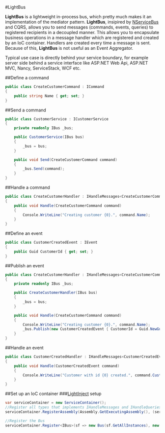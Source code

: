 #LightBus

**LightBus** is a lightweight in-process bus, which pretty much makes it an implementation of the mediator pattern. **LightBus**, insipired by [NServiceBus](http://www.particular.net/) and CQRS, allows you to send messages (commands, events, queries) to registered recipients in a decoupled manner. This allows you to encapsulate business operations in a message handler which are registered and created by an IoC container. Handlers are created every time a message is sent. Because of this, **LightBus** is not useful as an Event Aggregator.

Typical use case is directly behind your service boundary, for example server side behind a service interface like ASP.NET Web Api, ASP.NET MVC, Nancy, ServiceStack, WCF etc. 

##Define a command
```csharp
public class CreateCustomerCommand : ICommand
{
    public string Name { get; set; }
}
```

##Send a command
```csharp
public class CustomerService : ICustomerService
{
    private readonly IBus _bus;

    public CustomerService(IBus bus)
    {
        _bus = bus;
    }

    public void Send(CreateCustomerCommand command)
    {
        _bus.Send(command);
    }
}
```

##Handle a command
```csharp
public class CreateCustomerHandler : IHandleMessages<CreateCustomerCommand>
{
    public void Handle(CreateCustomerCommand command)
    {
        Console.WriteLine("Creating customer {0}.", command.Name);
    }
}
```

##Define an event
```csharp
public class CustomerCreatedEvent : IEvent
{
    public Guid CustomerId { get; set; }
}
```

##Publish an event
```csharp
public class CreateCustomerHandler : IHandleMessages<CreateCustomerCommand>
{
    private readonly IBus _bus;

    public CreateCustomerHandler(IBus bus)
    {
        _bus = bus;
    }

    public void Handle(CreateCustomerCommand command)
    {
        Console.WriteLine("Creating customer {0}.", command.Name);
        _bus.Publish(new CustomerCreatedEvent { CustomerId = Guid.NewGuid() });
    }
}
```

##Handle an event
```csharp
public class CustomerCreatedHandler : IHandleMessages<CustomerCreatedEvent>
{
    public void Handle(CustomerCreatedEvent command)
    {
        Console.WriteLine("Customer with id {0} created.", command.CustomerId);            
    }
}
```

##Set up an IoC container
###[LightInject](http://www.lightinject.net/) setup
```csharp
var serviceContainer = new ServiceContainer();
//Register all types that implements IHandleMessages and IHandleQueries
serviceContainer.RegisterAssembly(Assembly.GetExecutingAssembly(), (serviceType, implementingType) => serviceType.IsGenericType && (serviceType.GetGenericTypeDefinition() == typeof(IHandleMessages<>) || serviceType.GetGenericTypeDefinition() == typeof(IHandleQueries<,>)));

//Register the Bus
serviceContainer.Register<IBus>(sf => new Bus(sf.GetAllInstances), new PerContainerLifetime());
```
